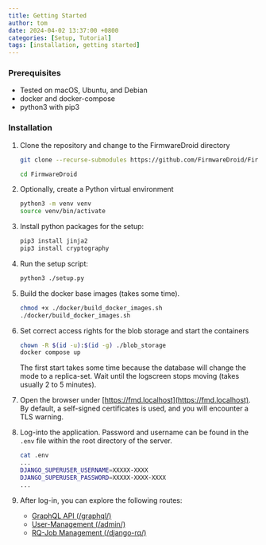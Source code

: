 ```yaml
---
title: Getting Started
author: tom
date: 2024-04-02 13:37:00 +0800
categories: [Setup, Tutorial]
tags: [installation, getting started]
---
```


### Prerequisites
* Tested on macOS, Ubuntu, and Debian
* docker and docker-compose
* python3 with pip3

### Installation

1. Clone the repository and change to the FirmwareDroid directory

    ```bash
    git clone --recurse-submodules https://github.com/FirmwareDroid/FirmwareDroid.git
    
    cd FirmwareDroid
    ```
   
2. Optionally, create a Python virtual environment

    ```bash
    python3 -m venv venv
    source venv/bin/activate
    ```

3. Install python packages for the setup:

    ```bash
    pip3 install jinja2
    pip3 install cryptography
    ```

4. Run the setup script:

    ```bash
    python3 ./setup.py
    ```

5. Build the docker base images (takes some time).

    ```bash
    chmod +x ./docker/build_docker_images.sh
    ./docker/build_docker_images.sh
    ```

6. Set correct access rights for the blob storage and start the containers

    ```bash
    chown -R $(id -u):$(id -g) ./blob_storage
    docker compose up
    ```
    The first start takes some time because the database will change the mode to a replica-set.
    Wait until the logscreen stops moving (takes usually 2 to 5 minutes).

7. Open the browser under [https://fmd.localhost](https://fmd.localhost). By default, a self-signed certificates is used, and you will encounter a TLS warning.

8. Log-into the application. Password and username can be found in the `.env` file within the root directory of the server.

    ```bash
    cat .env
    ...
    DJANGO_SUPERUSER_USERNAME=XXXXX-XXXX
    DJANGO_SUPERUSER_PASSWORD=XXXXX-XXXX-XXXX
    ...
    ```

9. After log-in, you can explore the following routes:
    - [GraphQL API (/graphql/)](https://fmd.localhost/graphql/)
    - [User-Management (/admin/)](https://fmd.localhost/admin/)
    - [RQ-Job Management (/django-rq/)](https://fmd.localhost/django-rq/)
